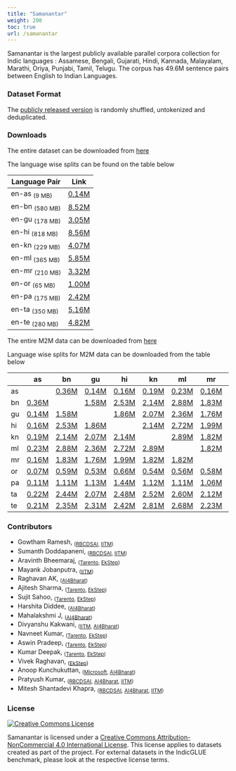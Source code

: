 ```yaml
---
title: "Samanantar"
weight: 200
toc: true
url: /samanantar
---
```

  

Samanantar is the largest publicly available parallel corpora collection for Indic languages : Assamese, Bengali, Gujarati, Hindi, Kannada, Malayalam, Marathi, Oriya, Punjabi, Tamil, Telugu. The corpus has 49.6M sentence pairs between English to Indian Languages.

### Dataset Format

The [publicly released version](#downloads) is randomly shuffled, untokenized and deduplicated.

### Downloads

The entire dataset can be downloaded from [here](https://storage.googleapis.com/samanantar-public/data/all.zip)

The language wise splits can be found on the table below

| Language Pair | Link     |
| -------- | -------- |
| en-as <sub>(9 MB)</sub>       | [0.14M](https://storage.googleapis.com/samanantar-public/data/en-as.zip) |
| en-bn <sub>(580 MB)</sub>       | [8.52M](https://storage.googleapis.com/samanantar-public/data/en-bn.zip) |
| en-gu  <sub>(178 MB)</sub>      | [3.05M](https://storage.googleapis.com/samanantar-public/data/en-gu.zip) |
| en-hi  <sub>(818 MB)</sub>     | [8.56M](https://storage.googleapis.com/samanantar-public/data/en-hi.zip) |
| en-kn   <sub>(229 MB)</sub>     | [4.07M](https://storage.googleapis.com/samanantar-public/data/en-kn.zip) |
| en-ml  <sub>(365 MB)</sub>      | [5.85M](https://storage.googleapis.com/samanantar-public/data/en-amls.zip) |
| en-mr  <sub>(210 MB)</sub>     | [3.32M](https://storage.googleapis.com/samanantar-public/data/en-mr.zip) |
| en-or  <sub>(65 MB)</sub>      | [1.00M](https://storage.googleapis.com/samanantar-public/data/en-or.zip) |
| en-pa   <sub>(175 MB)</sub>     | [2.42M](https://storage.googleapis.com/samanantar-public/data/en-pa.zip) |
| en-ta  <sub>(350 MB)</sub>      |  [5.16M](https://storage.googleapis.com/samanantar-public/data/en-ta.zip) |
| en-te   <sub>(280 MB)</sub>    | [4.82M](https://storage.googleapis.com/samanantar-public/data/en-te.zip) |

The entire M2M data can be downloaded from [here](https://storage.googleapis.com/samanantar-public/m2m-data/all.zip)

Language wise splits for M2M data can be downloaded from the table below

|    | as | bn | gu | hi | kn | ml | mr | or | pa | ta | te |
| -- | -- | -- | -- | -- | -- | -- | -- | -- | -- | -- | -- |
| as |    |[0.36M](https://storage.googleapis.com/samanantar-public/m2m-data/as-bn.zip)  |  [0.14M](https://storage.googleapis.com/samanantar-public/m2m-data/as-gu.zip)  |  [0.16M](https://storage.googleapis.com/samanantar-public/m2m-data/as-hi.zip)  |  [0.19M](https://storage.googleapis.com/samanantar-public/m2m-data/as-kn.zip)  |  [0.23M](https://storage.googleapis.com/samanantar-public/m2m-data/as-ml.zip)  |  [0.16M](https://storage.googleapis.com/samanantar-public/m2m-data/as-mr.zip)  |  [0.07M](https://storage.googleapis.com/samanantar-public/m2m-data/as-or.zip)  |  [0.11M](https://storage.googleapis.com/samanantar-public/m2m-data/as-pa.zip)  |  [0.22M](https://storage.googleapis.com/samanantar-public/m2m-data/as-ta.zip)  |  [0.21M](https://storage.googleapis.com/samanantar-public/m2m-data/as-te.zip)  | 
| bn |  [0.36M](https://storage.googleapis.com/samanantar-public/m2m-data/as-bn.zip)  |   |  [1.58M](https://storage.googleapis.com/samanantar-public/m2m-data/bn-gu.zip)  |  [2.53M](https://storage.googleapis.com/samanantar-public/m2m-data/bn-hi.zip)  |  [2.14M](https://storage.googleapis.com/samanantar-public/m2m-data/bn-kn.zip)  |  [2.88M](https://storage.googleapis.com/samanantar-public/m2m-data/bn-ml.zip)  |  [1.83M](https://storage.googleapis.com/samanantar-public/m2m-data/bn-mr.zip)  |  [0.59M](https://storage.googleapis.com/samanantar-public/m2m-data/bn-or.zip)  |  [1.11M](https://storage.googleapis.com/samanantar-public/m2m-data/bn-pa.zip)  |  [2.44M](https://storage.googleapis.com/samanantar-public/m2m-data/bn-ta.zip)  |  [2.35M](https://storage.googleapis.com/samanantar-public/m2m-data/bn-te.zip)  | 
| gu |  [0.14M](https://storage.googleapis.com/samanantar-public/m2m-data/as-gu.zip)  |  [1.58M](https://storage.googleapis.com/samanantar-public/m2m-data/bn-gu.zip)  |   | [1.86M](https://storage.googleapis.com/samanantar-public/m2m-data/bn-hi.zip)  |  [2.07M](https://storage.googleapis.com/samanantar-public/m2m-data/bn-kn.zip)  |  [2.36M](https://storage.googleapis.com/samanantar-public/m2m-data/bn-ml.zip)  |  [1.76M](https://storage.googleapis.com/samanantar-public/m2m-data/bn-mr.zip)  |  [0.53M](https://storage.googleapis.com/samanantar-public/m2m-data/bn-or.zip)  |  [1.13M](https://storage.googleapis.com/samanantar-public/m2m-data/bn-pa.zip)  |  [2.07M](https://storage.googleapis.com/samanantar-public/m2m-data/bn-ta.zip)  |  [2.31M](https://storage.googleapis.com/samanantar-public/m2m-data/bn-te.zip)  | 
| hi |  [0.16M](https://storage.googleapis.com/samanantar-public/m2m-data/as-hi.zip)  |  [2.53M](https://storage.googleapis.com/samanantar-public/m2m-data/bn-hi.zip)  |  [1.86M](https://storage.googleapis.com/samanantar-public/m2m-data/gu-hi.zip)  |    |  [2.14M](https://storage.googleapis.com/samanantar-public/m2m-data/hi-kn.zip)  |  [2.72M](https://storage.googleapis.com/samanantar-public/m2m-data/hi-ml.zip)  |  [1.99M](https://storage.googleapis.com/samanantar-public/m2m-data/hi-mr.zip)  |  [0.66M](https://storage.googleapis.com/samanantar-public/m2m-data/hi-or.zip)  |  [1.44M](https://storage.googleapis.com/samanantar-public/m2m-data/hi-pa.zip)  |  [2.48M](https://storage.googleapis.com/samanantar-public/m2m-data/hi-ta.zip)  |  [2.42M](https://storage.googleapis.com/samanantar-public/m2m-data/hi-te.zip) |
| kn |  [0.19M](https://storage.googleapis.com/samanantar-public/m2m-data/as-kn.zip)  |  [2.14M](https://storage.googleapis.com/samanantar-public/m2m-data/bn-kn.zip)  |  [2.07M](https://storage.googleapis.com/samanantar-public/m2m-data/gu-kn.zip)  |  [2.14M](https://storage.googleapis.com/samanantar-public/m2m-data/hi-kn.zip)  |    |  [2.89M](https://storage.googleapis.com/samanantar-public/m2m-data/kn-ml.zip)  |  [1.82M](https://storage.googleapis.com/samanantar-public/m2m-data/kn-mr.zip)  |  [0.54M](https://storage.googleapis.com/samanantar-public/m2m-data/kn-or.zip)  | [1.12M](https://storage.googleapis.com/samanantar-public/m2m-data/kn-pa.zip)   |  [2.52M](https://storage.googleapis.com/samanantar-public/m2m-data/kn-ta.zip)  |  [2.81M](https://storage.googleapis.com/samanantar-public/m2m-data/kn-te.zip) |
| ml |  [0.23M](https://storage.googleapis.com/samanantar-public/m2m-data/as-ml.zip)  |  [2.88M](https://storage.googleapis.com/samanantar-public/m2m-data/bn-ml.zip)  |  [2.36M](https://storage.googleapis.com/samanantar-public/m2m-data/gu-ml.zip)  |  [2.72M](https://storage.googleapis.com/samanantar-public/m2m-data/hi-ml.zip)  |  [2.89M](https://storage.googleapis.com/samanantar-public/m2m-data/kn-ml.zip)  |    |  [1.82M](https://storage.googleapis.com/samanantar-public/m2m-data/ml-mr.zip)  |  [0.56M](https://storage.googleapis.com/samanantar-public/m2m-data/ml-or.zip)  |  [1.11M](https://storage.googleapis.com/samanantar-public/m2m-data/ml-pa.zip)  |  [2.60M](https://storage.googleapis.com/samanantar-public/m2m-data/ml-ta.zip)  |  [2.68M](https://storage.googleapis.com/samanantar-public/m2m-data/ml-te.zip) |
| mr |  [0.16M](https://storage.googleapis.com/samanantar-public/m2m-data/as-mr.zip)  |  [1.83M](https://storage.googleapis.com/samanantar-public/m2m-data/bn-mr.zip)  |  [1.76M](https://storage.googleapis.com/samanantar-public/m2m-data/gu-mr.zip)  |  [1.99M](https://storage.googleapis.com/samanantar-public/m2m-data/hi-mr.zip)  |  [1.82M](https://storage.googleapis.com/samanantar-public/m2m-data/kn-mr.zip)  |  [1.82M](https://storage.googleapis.com/samanantar-public/m2m-data/ml-mr.zip)  |   | [0.58M](https://storage.googleapis.com/samanantar-public/m2m-data/mr-or.zip)  |  [1.06M](https://storage.googleapis.com/samanantar-public/m2m-data/mr-pa.zip)  |  [21.12M](https://storage.googleapis.com/samanantar-public/m2m-data/mr-ta.zip)  |  [2.23M](https://storage.googleapis.com/samanantar-public/m2m-data/mr-te.zip) |
| or |  [0.07M](https://storage.googleapis.com/samanantar-public/m2m-data/as-or.zip)  |  [0.59M](https://storage.googleapis.com/samanantar-public/m2m-data/bn-or.zip)  |  [0.53M](https://storage.googleapis.com/samanantar-public/m2m-data/gu-or.zip)  |  [0.66M](https://storage.googleapis.com/samanantar-public/m2m-data/hi-or.zip)  |  [0.54M](https://storage.googleapis.com/samanantar-public/m2m-data/kn-or.zip)  |  [0.56M](https://storage.googleapis.com/samanantar-public/m2m-data/ml-or.zip)  |  [0.58M](https://storage.googleapis.com/samanantar-public/m2m-data/mr-or.zip)  |    |  [0.50M](https://storage.googleapis.com/samanantar-public/m2m-data/or-pa.zip)  |  [1.09M](https://storage.googleapis.com/samanantar-public/m2m-data/or-ta.zip)  |  [1.12M](https://storage.googleapis.com/samanantar-public/m2m-data/or-te.zip) |
| pa |  [0.11M](https://storage.googleapis.com/samanantar-public/m2m-data/as-pa.zip)  |  [1.11M](https://storage.googleapis.com/samanantar-public/m2m-data/bn-pa.zip)  |  [1.13M](https://storage.googleapis.com/samanantar-public/m2m-data/gu-pa.zip)  |  [1.44M](https://storage.googleapis.com/samanantar-public/m2m-data/hi-pa.zip)  |  [1.12M](https://storage.googleapis.com/samanantar-public/m2m-data/kn-pa.zip)  |  [1.11M](https://storage.googleapis.com/samanantar-public/m2m-data/ml-pa.zip)  |  [1.06M](https://storage.googleapis.com/samanantar-public/m2m-data/mr-pa.zip)  |  [0.50M](https://storage.googleapis.com/samanantar-public/m2m-data/or-pa.zip)  |    |  [1.75M](https://storage.googleapis.com/samanantar-public/m2m-data/pa-ta.zip)  |  [1.76M](https://storage.googleapis.com/samanantar-public/m2m-data/pa-te.zip) |
| ta |  [0.22M](https://storage.googleapis.com/samanantar-public/m2m-data/as-ta.zip)  |  [2.44M](https://storage.googleapis.com/samanantar-public/m2m-data/bn-ta.zip)  |  [2.07M](https://storage.googleapis.com/samanantar-public/m2m-data/gu-ta.zip)  |  [2.48M](https://storage.googleapis.com/samanantar-public/m2m-data/hi-ta.zip)  |  [2.52M](https://storage.googleapis.com/samanantar-public/m2m-data/kn-ta.zip)  |  [2.60M](https://storage.googleapis.com/samanantar-public/m2m-data/ml-ta.zip)  |  [2.12M](https://storage.googleapis.com/samanantar-public/m2m-data/mr-ta.zip)  | [1.09M](https://storage.googleapis.com/samanantar-public/m2m-data/or-ta.zip)   |  [1.75M](https://storage.googleapis.com/samanantar-public/m2m-data/pa-ta.zip)  |    |  [2.61M](https://storage.googleapis.com/samanantar-public/m2m-data/ta-te.zip) |
| te |  [0.21M](https://storage.googleapis.com/samanantar-public/m2m-data/as-te.zip)  |  [2.35M](https://storage.googleapis.com/samanantar-public/m2m-data/bn-te.zip)  |  [2.31M](https://storage.googleapis.com/samanantar-public/m2m-data/gu-te.zip)  |  [2.42M](https://storage.googleapis.com/samanantar-public/m2m-data/hi-te.zip)  |  [2.81M](https://storage.googleapis.com/samanantar-public/m2m-data/kn-te.zip)  |  [2.68M](https://storage.googleapis.com/samanantar-public/m2m-data/ml-te.zip)  |  [2.23M](https://storage.googleapis.com/samanantar-public/m2m-data/mr-te.zip)  | [1.12M](https://storage.googleapis.com/samanantar-public/m2m-data/or-te.zip)   |  [1.76M](https://storage.googleapis.com/samanantar-public/m2m-data/pa-te.zip)  |  [2.61M](https://storage.googleapis.com/samanantar-public/m2m-data/ta-te.zip)  |   |


### Contributors

- Gowtham Ramesh, <sub>([RBCDSAI](https://rbcdsai.iitm.ac.in), [IITM](https://www.iitm.ac.in))</sub>
- Sumanth Doddapaneni, <sub>([RBCDSAI](https://rbcdsai.iitm.ac.in), [IITM](https://www.iitm.ac.in))</sub>
- Aravinth Bheemaraj, <sub>([Tarento](https://www.linkedin.com/company/tarento-group/), [EkStep](https://ekstep.in))</sub>
- Mayank Jobanputra, <sub>([IITM](https://www.iitm.ac.in))</sub>
- Raghavan AK, <sub>([AI4Bharat](https://ai4bharat.org))</sub>
- Ajitesh Sharma, <sub>([Tarento](https://www.linkedin.com/company/tarento-group/), [EkStep](https://ekstep.in))</sub>
- Sujit Sahoo, <sub>([Tarento](https://www.linkedin.com/company/tarento-group/), [EkStep](https://ekstep.in))</sub>
- Harshita Diddee, <sub>([AI4Bharat](https://ai4bharat.org))</sub>
- Mahalakshmi J, <sub>([AI4Bharat](https://ai4bharat.org))</sub>
- Divyanshu Kakwani, <sub>([IITM](https://www.iitm.ac.in), [AI4Bharat](https://ai4bharat.org))</sub>
- Navneet Kumar, <sub>([Tarento](https://www.linkedin.com/company/tarento-group/), [EkStep](https://ekstep.in))</sub>
- Aswin Pradeep, <sub>([Tarento](https://www.linkedin.com/company/tarento-group/), [EkStep](https://ekstep.in))</sub>
- Kumar Deepak, <sub>([Tarento](https://www.linkedin.com/company/tarento-group/), [EkStep](https://ekstep.in))</sub>
- Vivek Raghavan, <sub>([EkStep](https://ekstep.in))</sub>
- Anoop Kunchukuttan, <sub>([Microsoft](https://www.microsoft.com/en-in/), [AI4Bharat](https://ai4bharat.org))</sub>
- Pratyush Kumar, <sub>([RBCDSAI](https://rbcdsai.iitm.ac.in), [AI4Bharat](https://ai4bharat.org), [IITM](https://www.iitm.ac.in))</sub>
- Mitesh Shantadevi Khapra, <sub>([RBCDSAI](https://rbcdsai.iitm.ac.in), [AI4Bharat](https://ai4bharat.org), [IITM](https://www.iitm.ac.in))</sub>


### License

<a rel="license" href="http://creativecommons.org/licenses/by-nc/4.0/"><img alt="Creative Commons License" style="border-width:0" src="https://i.creativecommons.org/l/by-nc/4.0/88x31.png" /></a><br />
<p/>
<span xmlns:dct="http://purl.org/dc/terms/" href="http://purl.org/dc/dcmitype/Dataset" property="dct:title" rel="dct:type">Samanantar</span> is licensed under a <a rel="license" href="http://creativecommons.org/licenses/by-nc/4.0/">Creative Commons Attribution-NonCommercial 4.0 International License</a>. This license applies to datasets created as part of the project. For external datasets in the IndicGLUE benchmark, please look at the respective license terms.

